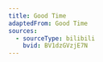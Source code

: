 ```yaml
---
title: Good Time
adaptedFrom: Good Time
sources:
  - sourceType: bilibili
    bvid: BV1dzGVzjE7N
---
```

